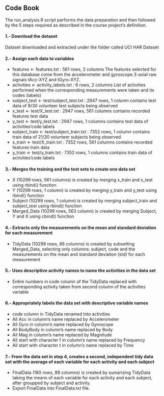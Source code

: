 ## Code Book

The run_analysis.R script performs the data preparation and then followed by the 5 steps required as described in the course project’s definition.

#### 1.- Download the dataset
  Dataset downloaded and extracted under the folder called UCI HAR Dataset

#### 2.- Assign each data to variables
  + features <- features.txt : 561 rows, 2 columns
    The features selected for this database come from the accelerometer and gyroscope 3-axial raw signals tAcc-XYZ and tGyro-XYZ.
  + activities <- activity_labels.txt : 6 rows, 2 columns
    List of activities performed when the corresponding measurements were taken and its codes (labels)
  + subject_test <- test/subject_test.txt : 2947 rows, 1 column
    contains test data of 9/30 volunteer test subjects being observed
  + x_test <- test/X_test.txt : 2947 rows, 561 columns
    contains recorded features test data
  + y_test <- test/y_test.txt : 2947 rows, 1 columns
    contains test data of activities’code labels
  + subject_train <- test/subject_train.txt : 7352 rows, 1 column
    contains train data of 21/30 volunteer subjects being observed
  + x_train <- test/X_train.txt : 7352 rows, 561 columns
    contains recorded features train data
  + y_train <- test/y_train.txt : 7352 rows, 1 columns
    contains train data of activities’code labels

#### 3.- Merges the training and the test sets to create one data set
  + X (10299 rows, 561 columns) is created by merging x_train and x_test using rbind() function
  + Y (10299 rows, 1 column) is created by merging y_train and y_test using rbind() function
  + Subject (10299 rows, 1 column) is created by merging subject_train and subject_test using rbind() function
  + Merged_Data (10299 rows, 563 column) is created by merging Subject, Y and X using cbind() function

#### 4.- Extracts only the measurements on the mean and standard deviation for each measurement
  + TidyData (10299 rows, 88 columns) is created by subsetting Merged_Data, selecting only columns: subject, code and the measurements on the mean 
    and standard deviation (std) for each measurement

#### 5.- Uses descriptive activity names to name the activities in the data set
  + Entire numbers in code column of the TidyData replaced with corresponding activity taken from second column of the activities variable

#### 6.- Appropriately labels the data set with descriptive variable names
  + code column in TidyData renamed into activities
  + All Acc in column’s name replaced by Accelerometer
  + All Gyro in column’s name replaced by Gyroscope
  + All BodyBody in column’s name replaced by Body
  + All Mag in column’s name replaced by Magnitude
  + All start with character f in column’s name replaced by Frequency
  + All start with character t in column’s name replaced by Time

#### 7.- From the data set in step 4, creates a second, independent tidy data set with the average of each variable for each activity and each subject
  + FinalData (180 rows, 88 columns) is created by sumarizing TidyData taking the means of each variable for each activity and each subject, after 
    groupped by subject and activity.
  + Export FinalData into FinalData.txt file.
